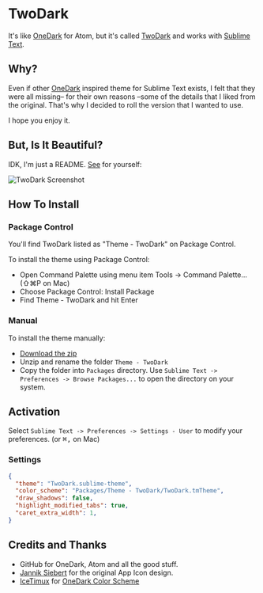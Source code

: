 # TwoDark

It's like [OneDark][2] for Atom, but it's called [TwoDark][1] and works with
[Sublime Text][3].

## Why?

Even if other [OneDark][2] inspired theme for Sublime Text exists, 
I felt that they were all missing– for their own reasons –some of the details that I liked from the original. That's why I decided to roll the version that I wanted to use.

I hope you enjoy it.

## But, Is It Beautiful?

IDK, I'm just a README. [See][1] for yourself:

![TwoDark Screenshot][screenshot]

## How To Install

### Package Control

You'll find TwoDark listed as "Theme - TwoDark" on Package Control.

To install the theme using Package Control:

* Open Command Palette using menu item Tools -> Command Palette... (⇧⌘P on Mac)
* Choose Package Control: Install Package
* Find Theme - TwoDark and hit Enter

### Manual

To install the theme manually:

* [Download the zip][zip]
* Unzip and rename the folder `Theme - TwoDark`
* Copy the folder into `Packages` directory. Use `Sublime Text -> Preferences -> Browse Packages...` to open the directory on your system.

## Activation

Select `Sublime Text -> Preferences -> Settings - User` to modify your
preferences. (or <kbd>⌘</kbd><kbd>,</kbd> on Mac)

### Settings

```json
{
  "theme": "TwoDark.sublime-theme",
  "color_scheme": "Packages/Theme - TwoDark/TwoDark.tmTheme",
  "draw_shadows": false,
  "highlight_modified_tabs": true,
  "caret_extra_width": 1,
}
```

## Credits and Thanks

- GitHub for OneDark, Atom and all the good stuff.
- [Jannik Siebert][4] for the original App Icon design.
- [IceTimux][5] for [OneDark Color Scheme][6]


[1]: https://erremauro.github.io/TwoDark
[2]: https://github.com/atom/one-dark-ui
[3]: http://www.sublimetext.com
[4]: https://dribbble.com/janniks
[5]: https://github.com/IceTimux/
[6]: https://github.com/IceTimux/one-dark-sublime-text-3-color-scheme
[screenshot]: screenshots/TwoDark.png
[zip]: https://github.com/erremauro/TwoDark/archive/master.zip

